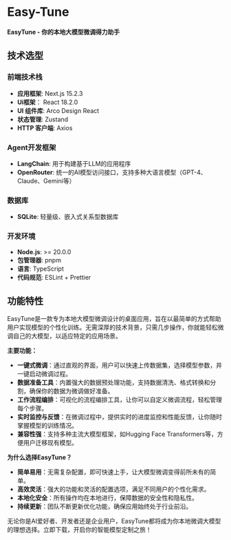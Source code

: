 # Easy-Tune

**EasyTune - 你的本地大模型微调得力助手**

## 技术选型

### 前端技术栈
- **应用框架**: Next.js 15.2.3 
- **Ui框架**： React 18.2.0
- **UI 组件库**: Arco Design React 
- **状态管理**: Zustand
- **HTTP 客户端**: Axios

### Agent开发框架
- **LangChain**: 用于构建基于LLM的应用程序
- **OpenRouter**: 统一的AI模型访问接口，支持多种大语言模型（GPT-4、Claude、Gemini等）

### 数据库
- **SQLite**: 轻量级、嵌入式关系型数据库

### 开发环境
- **Node.js**: >= 20.0.0
- **包管理器**: pnpm
- **语言**: TypeScript
- **代码规范**: ESLint + Prettier

## 功能特性

EasyTune是一款专为本地大模型微调设计的桌面应用，旨在以最简单的方式帮助用户实现模型的个性化训练。无需深厚的技术背景，只需几步操作，你就能轻松微调自己的大模型，以适应特定的应用场景。

**主要功能：**

- **一键式微调**：通过直观的界面，用户可以快速上传数据集，选择模型参数，并一键启动微调过程。
- **数据准备工具**：内置强大的数据预处理功能，支持数据清洗、格式转换和分割，确保你的数据为微调做好准备。
- **工作流程编排**：可视化的流程编排工具，让你可以自定义微调流程，轻松管理每个步骤。
- **实时监控与反馈**：在微调过程中，提供实时的进度监控和性能反馈，让你随时掌握模型的训练情况。
- **兼容性强**：支持多种主流大模型框架，如Hugging Face Transformers等，方便用户迁移现有模型。

**为什么选择EasyTune？**

- **简单易用**：无需复杂配置，即可快速上手，让大模型微调变得前所未有的简单。
- **高效灵活**：强大的功能和灵活的配置选项，满足不同用户的个性化需求。
- **本地化安全**：所有操作均在本地进行，保障数据的安全性和隐私性。
- **持续更新**：团队不断更新优化功能，确保应用始终处于行业前沿。

无论你是AI爱好者、开发者还是企业用户，EasyTune都将成为你本地微调大模型的理想选择。立即下载，开启你的智能模型定制之旅！

